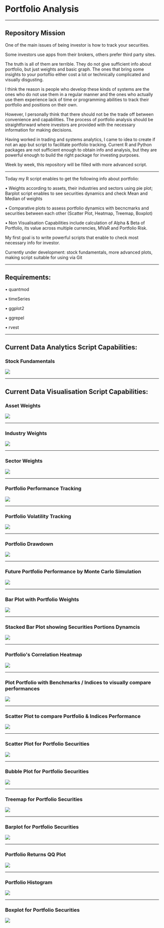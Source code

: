 # Portfolio Analysis
_______________________________________________________________

## Repository Mission

One of the main issues of being investor is how to track your securities. 

Some investors use apps from their brokers, others prefer third party sites.

The truth is all of them are terrible. They do not give sufficient info about portfolio, but just weights and basic graph. The ones that bring some insights to your portoflio either cost a lot or technically complicated and visually disgusting. 

I think the reason is people who develop these kinds of systems are the ones who do not use them in a regular manner and the ones who actually use them experience lack of time or programming abilities to track their portfolio and positions on their own.  

However, I personally think that there should not be the trade off between convenience and capabilities. The process of portfolio analysis should be straightforward where investors are provided with the necessary information for making decisions. 

Having worked in trading and systems analytics, I came to idea to create if not an app but script to facilitate portfolio tracking. Current R and Python packages are not sufficient enough to obtain info and analysis, but they are powerful enough to build the right package for investing purposes.

Week by week, this repository will be filled with more advanced script.
_______________________________________________________________

Today my R script enables to get the following info about portfolio:

• Weights according to assets, their industries and sectors using pie plot; Barplot script enables to see securities dynamics and check Mean and Median of weights

• Comparative plots to assess portfolio dynamics with becncmarks and securities between each other (Scatter Plot, Heatmap, Treemap, Boxplot) 

• Non Visualisation Capabilities include calculation of Alpha & Beta of Portfolio, its value across multiple currencies, MVaR and Portfolio Risk. 

My first goal is to write powerful scripts that enable to check most necessary info for investor.  

Currently under development: stock fundamentals, more advanced plots, making script suitable for using via Git
_______________________________________________________________

## Requirements:

• quantmod

• timeSeries

• ggplot2

• ggrepel

• rvest
_______________________________________________________________

## Current Data Analytics Script Capabilities:


### Stock Fundamentals
![](https://github.com/vladislavpyatnitskiy/Portfolio_Analysis/blob/main/Fundamental%20ratios.png?raw=true)
_______________________________________________________________

## Current Data Visualisation Script Capabilities:

### Asset Weights
![](https://github.com/vladislavpyatnitskiy/Portfolio_Analysis/blob/main/Portfolio%20Pie.jpeg?raw=true)
_______________________________________________________________

### Industry Weights
![](https://github.com/vladislavpyatnitskiy/Portfolio_Analysis/blob/main/Plots/Portfolio%20Pie%20with%20industries.png?raw=true)
_______________________________________________________________

### Sector Weights
![](https://github.com/vladislavpyatnitskiy/Portfolio_Analysis/blob/main/Plots/Portfolio%20Pie%20Plot%20with%20Sectors.png?raw=true)
_______________________________________________________________

### Portfolio Performance Tracking
![](https://github.com/vladislavpyatnitskiy/Portfolio_Analysis/blob/main/Portfolio%20Performance.jpeg?raw=true)
_______________________________________________________________

### Portfolio Volatility Tracking
![](https://github.com/vladislavpyatnitskiy/Portfolio_Analysis/blob/main/Plots/Portfolio%20Volatility.png?raw=true)
_______________________________________________________________

### Portfolio Drawdown 
![](https://github.com/vladislavpyatnitskiy/Portfolio_Analysis/blob/main/Plots/Portfolio%20Drawdown.png?raw=true)
_______________________________________________________________

### Future Portfolio Performance by Monte Carlo Simulation
![](https://github.com/vladislavpyatnitskiy/Portfolio_Analysis/blob/main/Plots/Portfolio%20Performance%20by%20Monte.png?raw=true)
_______________________________________________________________

### Bar Plot with Portfolio Weights 
![](https://github.com/vladislavpyatnitskiy/Portfolio_Analysis/blob/main/Plots/Portfolio%20Allocation%20Barplot.png?raw=true)
_______________________________________________________________

### Stacked Bar Plot showing Securities Portions Dynamcis
![](https://github.com/vladislavpyatnitskiy/Portfolio_Analysis/blob/main/Plots/Stacked%20Bar%20Plot.jpeg?raw=true)
_______________________________________________________________

### Portfolio's Correlation Heatmap
![](https://github.com/vladislavpyatnitskiy/Portfolio_Analysis/blob/main/Portfolio%20Correlations.jpeg?raw=true)
_______________________________________________________________

### Plot Portfolio with Benchmarks / Indices to visually compare performances
![](https://github.com/vladislavpyatnitskiy/Portfolio_Analysis/blob/main/Plots/Comparison%20Plot.jpeg?raw=true)
_______________________________________________________________

### Scatter Plot to compare Portfolio & Indices Performance 
![](https://github.com/vladislavpyatnitskiy/Portfolio_Analysis/blob/main/Plots/Portfolio%20&%20Indices%20Performance.png?raw=true)
_______________________________________________________________

### Scatter Plot for Portfolio Securities
![](https://github.com/vladislavpyatnitskiy/Portfolio_Analysis/blob/main/Plots/Scatter%20Plot.jpeg?raw=true)
_______________________________________________________________

### Bubble Plot for Portfolio Securities 
![](https://github.com/vladislavpyatnitskiy/Portfolio_Analysis/blob/main/Plots/Bubble%20Plot.png?raw=true)
_______________________________________________________________

### Treemap for Portfolio Securities
![](https://github.com/vladislavpyatnitskiy/Portfolio_Analysis/blob/main/Plots/Treemap%20Plot.jpeg?raw=true)
_______________________________________________________________

### Barplot for Portfolio Securities
![](https://github.com/vladislavpyatnitskiy/Portfolio_Analysis/blob/main/Plots/Portfolio%20Barplot.jpeg?raw=true)
_______________________________________________________________

### Portfolio Returns QQ Plot
![](https://github.com/vladislavpyatnitskiy/Portfolio_Analysis/blob/main/Plots/Portfolio%20QQ%20Plot.jpeg?raw=true)
_______________________________________________________________

### Portfolio Histogram
![](https://github.com/vladislavpyatnitskiy/Portfolio_Analysis/blob/main/Plots/Portfolio%20Histogram.png?raw=true)
_______________________________________________________________

### Boxplot for Portfolio Securities
![](https://github.com/vladislavpyatnitskiy/Portfolio_Analysis/blob/main/Plots/Portfolio%20Boxplot.png?raw=true)

